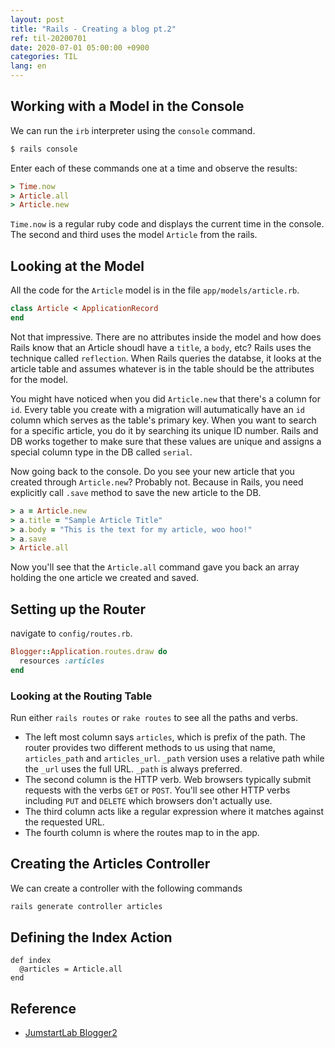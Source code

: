 ```yaml
---
layout: post
title: "Rails - Creating a blog pt.2"
ref: til-20200701
date: 2020-07-01 05:00:00 +0900
categories: TIL
lang: en
---
```


## Working with a Model in the Console
We can run the `irb` interpreter using the `console` command.
```bash
$ rails console
```

Enter each of these commands one at a time and observe the results:
```rb
> Time.now
> Article.all
> Article.new
```

`Time.now` is a regular ruby code and displays the current time in the console.
The second and third uses the model `Article` from the rails.

## Looking at the Model

All the code for the `Article` model is in the file `app/models/article.rb`.

```rb
class Article < ApplicationRecord
end
```

Not that impressive. There are no attributes inside the model and how does Rails know that an 
Article shoudl have a `title`, a `body`, etc? Rails uses the technique called `reflection`. When Rails queries the databse, it looks at the article table and assumes whatever is in the table should be the attributes for the model.

You might have noticed when you did `Article.new` that there's a column for `id`. Every table you create with a migration will autumatically have an `id` column which serves as the table's primary key. When you want to search for a specific article, you do it by searching its unique ID number. Rails and DB works together to make sure that these values are unique and assigns a special column type in the DB called `serial`.

Now going back to the console. Do you see your new article that you created through `Article.new`? Probably not. Because in Rails, you need explicitly call `.save` method to save the new article to the DB.

```rb
> a = Article.new
> a.title = "Sample Article Title"
> a.body = "This is the text for my article, woo hoo!"
> a.save
> Article.all
```

Now you'll see that the `Article.all` command gave you back an array holding the one article we created and saved. 

## Setting up the Router

navigate to `config/routes.rb`.

```rb
Blogger::Application.routes.draw do
  resources :articles
end
```

### Looking at the Routing Table

Run either `rails routes` or `rake routes` to see all the paths and verbs.

- The left most column says `articles`, which is prefix of the path. The router provides two different methods to us using that name, `articles_path` and `articles_url`. `_path` version uses a relative path while the `_url` uses the full URL. `_path` is always preferred.
- The second column is the HTTP verb. Web browsers typically submit requests with the verbs `GET` or `POST`. You'll see other HTTP verbs including `PUT` and `DELETE` which browsers don't actually use.
- The third column acts like a regular expression where it matches against the requested URL.
- The fourth column is where the routes map to in the app.

## Creating the Articles Controller

We can create a controller with the following commands
```rb
rails generate controller articles
```

## Defining the Index Action
```
def index
  @articles = Article.all
end 
```

<div class="divider"></div>

## Reference
- [JumstartLab Blogger2](http://tutorials.jumpstartlab.com/projects/blogger.html)
